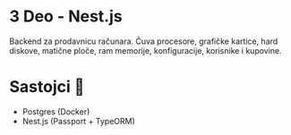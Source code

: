 # 3 Deo - Nest.js
Backend za prodavnicu računara.
Čuva procesore, grafičke kartice, hard diskove, matične ploče, ram memorije,
konfiguracije, korisnike i kupovine.

# Sastojci 🧪
- Postgres (Docker)
- Nest.js (Passport + TypeORM)
